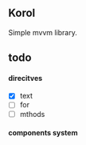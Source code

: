 ## Korol
Simple mvvm library.
## todo
#### direcitves
- [x] text
- [ ] for
- [ ] mthods

#### components system
